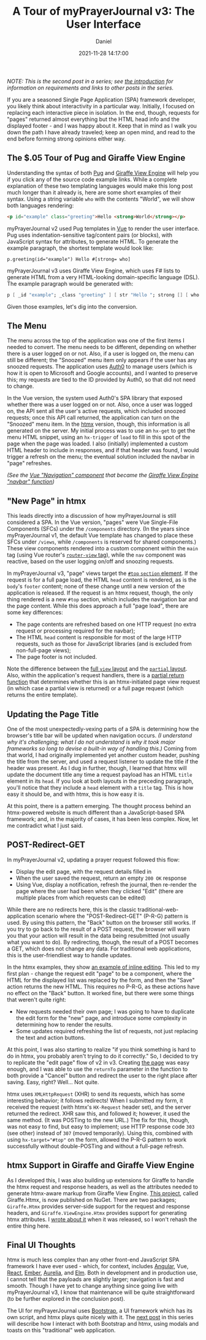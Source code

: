 ﻿---
layout: post
title: "A Tour of myPrayerJournal v3: The User Interface"
date: 2021-11-28 14:17:00
author: Daniel
categories:
- [ Programming, .NET, F# ]
- [ Programming, htmx ]
- [ Projects, myPrayerJournal ]
- [ Series, A Tour of myPrayerJournal v3 ]
tags:
- angular
- aurelia
- bootstrap
- elm
- ember
- f#
- giraffe
- html
- htmx
- javascript
- migration
- nuget
- post-redirect-get
- pug
- react
- single page application
- spa
- view engine
- vue
---

_NOTE: This is the second post in a series; see [the introduction][intro] for information on requirements and links to other posts in the series._

If you are a seasoned Single Page Application (SPA) framework developer, you likely think about interactivity in a particular way. Initially, I focused on replacing each interactive piece in isolation. In the end, though, requests for "pages" returned almost everything but the HTML head info and the displayed footer - and I was happy about it. Keep that in mind as I walk you down the path I have already traveled; keep an open mind, and read to the end before forming strong opinions either way.

## The $.05 Tour of Pug and Giraffe View Engine

Understanding the syntax of both [Pug][] and [Giraffe View Engine][gve] will help you if you click any of the source code example links. While a complete explanation of these two templating languages would make this long post much longer than it already is, here are some short examples of their syntax. Using a string variable `who` with the contents "World", we will show both languages rendering:

```html
<p id="example" class="greeting">Hello <strong>World</strong></p>
```

myPrayerJournal v2 used Pug templates in [Vue][] to render the user interface. Pug uses indentation-sensitive tag/content pairs (or blocks), with JavaScript syntax for attributes, to generate HTML. To generate the example paragraph, the shortest template would look like:

```pug
p.greeting(id="example") Hello #[strong= who]
```

myPrayerJournal v3 uses Giraffe View Engine, which uses F# lists to generate HTML from a very HTML-looking domain-specific language (DSL). The example paragraph would be generated with:

```fsharp
p [ _id "example"; _class "greeting" ] [ str "Hello "; strong [] [ who ] ]
```

Given those examples, let's dig into the conversion.

## The Menu

The menu across the top of the application was one of the first items I needed to convert. The menu needs to be different, depending on whether there is a user logged on or not. Also, if a user is logged on, the menu can still be different; the "Snoozed" menu item only appears if the user has any snoozed requests. The application uses [Auth0][] to manage users (which is how it is open to Microsoft and Google accounts), and I wanted to preserve this; my requests are tied to the ID provided by Auth0, so that did not need to change.

In the Vue version, the system used Auth0's SPA library that exposed whether there was a user logged on or not. Also, once a user was logged on, the API sent all the user's active requests, which included snoozed requests; once this API call returned, the application can turn on the "Snoozed" menu item. In the [htmx][] version, though, this information is all generated on the server. My initial process was to use an `hx-get` to get the menu HTML snippet, using an `hx-trigger` of `load` to fill in this spot of the page when the page was loaded. I also (initially) implemented a custom HTML header to include in responses, and if that header was found, I would trigger a refresh on the menu; the eventual solution included the navbar in "page" refreshes.

_(See the [Vue "Navigation" component][v2-nav] that became the [Giraffe View Engine "navbar" function][v3-nav])_

## "New Page" in htmx

This leads directly into a discussion of how myPrayerJournal is still considered a SPA. In the Vue version, "pages" were Vue Single-File Components (SFCs) under the `/components` directory. (In the years since myPrayerJournal v1, the default Vue template has changed to place these SFCs under `/views`, while `/components` is reserved for shared components.) These view components rendered into a custom component within the `main` tag (using Vue router's [`router-view` tag][v2-router]), while the `nav` component was reactive, based on the user logging on/off and snoozing requests.

In myPrayerJournal v3, "page" views target the [`#top` `section` element][v3-top]. If the request is for a full page load, the HTML `head` content is rendered, as is the `body`'s `footer` content; none of these change until a new version of the application is released. If the request is an htmx request, though, the only thing rendered is a new `#top` section, which includes the navigation bar and the page content. While this does approach a full "page load", there are some key differences:

- The page contents are refreshed based on one HTTP request (no extra request or processing required for the navbar);
- The HTML `head` content is responsible for most of the large HTTP requests, such as those for JavaScript libraries (and is excluded from non-full-page views);
- The page footer is not included.

Note the difference between the [full `view` layout][v3-full] and the [`partial` layout][v3-partial]. Also, within the application's request handlers, there is a [partial return function][v3-part-return] that determines whether this is an htmx-initiated page view request (in which case a partial view is returned) or a full page request (which returns the entire template).

## Updating the Page Title

One of the most unexpectedly-vexing parts of a SPA is determining how the browser's title bar will be updated when navigation occurs. _(I understand why it's challenging; what I do not understand is why it took major frameworks so long to devise a built-in way of handling this.)_ Coming from that world, I had originally implemented yet another custom header, pushing the title from the server, and used a request listener to update the title if the header was present. As I dug in further, though, I learned that htmx will update the document title any time a request payload has an HTML `title` element in its `head`. If you look at both layouts in the preceding paragraph, you'll notice that they include a `head` element with a `title` tag. This is how easy it should be, and with htmx, this is how easy it is.

At this point, there is a pattern emerging. The thought process behind an htmx-powered website is much different than a JavaScript-based SPA framework; and, in the majority of cases, it has been less complex. Now, let me contradict what I just said.

## POST-Redirect-GET

In myPrayerJournal v2, updating a prayer request followed this flow:

- Display the edit page, with the request details filled in
- When the user saved the request, return an empty `200 OK` response
- Using Vue, display a notification, refresh the journal, then re-render the page where the user had been when they clicked "Edit" (there are multiple places from which requests can be edited)

While there are no redirects here, this is the classic traditional-web-application scenario where the "POST-Redirect-GET" (P-R-G) pattern is used. By using this pattern, the "Back" button on the browser still works. If you try to go back to the result of a POST request, the browser will warn you that your action will result in the data being resubmitted (not usually what you want to do). By redirecting, though, the result of a POST becomes a GET, which does not change any data. For traditional web applications, this is the user-friendliest way to handle updates.

In the htmx examples, they show [an example of inline editing][in-edit]. This led to my first plan - change the request edit "page" to be a component, where the HTML for the displayed list was replaced by the form, and then the "Save" action returns the new HTML. This requires no P-R-G, as these actions have no effect on the "Back" button. It worked fine, but there were some things that weren't quite right:

- New requests needed their own page; I was going to have to duplicate the edit form for the "new" page, and introduce some complexity in determining how to render the results.
- Some updates required refreshing the list of requests, not just replacing the text and action buttons.

At this point, I was also starting to realize "if you think something is hard to do in htmx, you probably aren't trying to do it correctly." So, I decided to try to replicate the "edit page" flow of v2 in v3. Creating [the page][v3-edit] was easy enough, and I was able to use the `returnTo` parameter in the function to both provide a "Cancel" button and redirect the user to the right place after saving. Easy, right? Well... Not quite. 

htmx uses `XMLHttpRequest` (XHR) to send its requests, which has some interesting behavior; it follows redirects! When I submitted my form, it received the request (with htmx's `HX-Request` header set), and the server returned the redirect. XHR saw this, and followed it; however, it used the same method. (It was POSTing to the new URL.) The fix for this, though, was not easy to find, but easy to implement; use HTTP response code `303` (see other) instead of `307` (moved temporarily). Using this, combined with using `hx-target="#top"` on the form, allowed the P-R-G pattern to work successfully without double-POSTing and without a full-page refresh. 

## htmx Support in Giraffe and Giraffe View Engine

As I developed this, I was also building up extensions for Giraffe to handle the htmx request and response headers, as well as the attributes needed to generate htmx-aware markup from Giraffe View Engine. [This project][g-h], called Giraffe.Htmx, is now published on NuGet. There are two packages; `Giraffe.Htmx` provides server-side support for the request and response headers, and `Giraffe.ViewEngine.Htmx` provides support for generating htmx attributes. I [wrote about it][g-h-rel] when it was released, so I won't rehash the entire thing here.

## Final UI Thoughts

htmx is much less complex than any other front-end JavaScript SPA framework I have ever used - which, for context, includes [Angular][], Vue, [React][], [Ember][], [Aurelia][], and [Elm][]. Both in development and in production use, I cannot tell that the payloads are slightly larger; navigation is fast and smooth. Though I have yet to change anything since going live with myPrayerJournal v3, I know that maintenance will be quite straightforward (to be further explored in the conclusion post).

The UI for myPrayerJournal uses [Bootstrap][], a UI framework which has its own script, and htmx plays quite nicely with it. The [next post][part2] in this series will describe how I interact with both Bootstrap and htmx, using modals and toasts on this "traditional" web application.


[intro]: /2021/a-tour-of-myprayerjournal-v3/introduction.html "A Tour of myPrayerJournal v3: Introduction | The Bit Badger Blog"
[Pug]: https://pugjs.org/ "Pug"
[gve]: https://giraffe.wiki/view-engine "Giraffe View Engine"
[Vue]: https://vuejs.org "Vue.js"
[Auth0]: https://auth0.com "Auth0"
[htmx]: https://htmx.org "htmx"
[v2-nav]: https://github.com/bit-badger/myPrayerJournal/blob/2.2/src/app/src/components/common/Navigation.vue "myPrayerJournal v2 Navigation Vue component"
[v3-nav]: https://github.com/bit-badger/myPrayerJournal/blob/3/src/MyPrayerJournal/Views/Layout.fs#L39 "myPrayerJournal v3 navbar function"
[v2-router]: https://github.com/bit-badger/myPrayerJournal/blob/2.2/src/app/src/App.vue#L16 "myPrayerJournal v2 router-view tag"
[v3-top]: https://github.com/bit-badger/myPrayerJournal/blob/3/src/MyPrayerJournal/Views/Layout.fs#L140 "myPrayerJournal v3 #top section"
[v3-full]: https://github.com/bit-badger/myPrayerJournal/blob/3/src/MyPrayerJournal/Views/Layout.fs#L136 "myPrayerJournal v3 full layout"
[v3-partial]: https://github.com/bit-badger/myPrayerJournal/blob/3/src/MyPrayerJournal/Views/Layout.fs#L147 "myPrayerJournal v3 partial layout"
[v3-part-return]: https://github.com/bit-badger/myPrayerJournal/blob/3/src/MyPrayerJournal/Handlers.fs#L162 "myPrayerJournal v3 partial return function"
[in-edit]: https://htmx.org/examples/click-to-edit/ "Click to Edit | htmx"
[v3-edit]: https://github.com/bit-badger/myPrayerJournal/blob/3/src/MyPrayerJournal/Views/Request.fs#L139 "myPrayerJournal v3 Request Edit page"
[g-h]: https://github.com/bit-badger/Giraffe.Htmx "Giraffe.Htmx"
[g-h-rel]: /2021/introducing-giraffe-htmx.html "Introducing Giraffe.Htmx | The Bit Badger Blog"
[Angular]: https://angular.io "Angular"
[React]: https://reactjs.org "React"
[Ember]: https://emberjs.com "Ember"
[Aurelia]: https://aurelia.io "Aurelia"
[Elm]: https://elm-lang.org "Elm"
[Bootstrap]: https://getbootstrap.com "Bootstrap"
[part2]: /2021/a-tour-of-myprayerjournal-v3/bootstrap-integration.html "A Tour of myPrayerJournal v3: Bootstrap Integration | The Bit Badger Blog"
